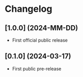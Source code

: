 # Changelog

## [1.0.0] (2024-MM-DD)

- First official public release

## [0.1.0] (2024-03-17)

- First public pre-release
